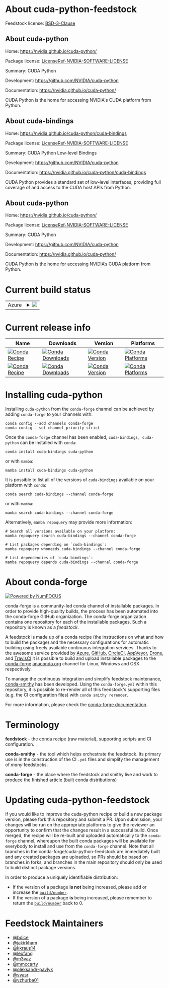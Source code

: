 About cuda-python-feedstock
===========================

Feedstock license: [BSD-3-Clause](https://github.com/conda-forge/cuda-python-feedstock/blob/main/LICENSE.txt)


About cuda-python
-----------------

Home: https://nvidia.github.io/cuda-python/

Package license: [LicenseRef-NVIDIA-SOFTWARE-LICENSE](https://github.com/NVIDIA/cuda-python/blob/main/LICENSE)

Summary: CUDA Python

Development: https://github.com/NVIDIA/cuda-python

Documentation: https://nvidia.github.io/cuda-python/

CUDA Python is the home for accessing NVIDIA's CUDA platform from Python.


About cuda-bindings
-------------------

Home: https://nvidia.github.io/cuda-python/cuda-bindings

Package license: [LicenseRef-NVIDIA-SOFTWARE-LICENSE](https://github.com/NVIDIA/cuda-python/blob/main/LICENSE)

Summary: CUDA Python Low-level Bindings

Development: https://github.com/NVIDIA/cuda-python

Documentation: https://nvidia.github.io/cuda-python/cuda-bindings

CUDA Python provides a standard set of low-level interfaces,
providing full coverage of and access to the CUDA host APIs from Python.


About cuda-python
-----------------

Home: https://nvidia.github.io/cuda-python/

Package license: [LicenseRef-NVIDIA-SOFTWARE-LICENSE](https://github.com/NVIDIA/cuda-python/blob/main/LICENSE)

Summary: CUDA Python

Development: https://github.com/NVIDIA/cuda-python

Documentation: https://nvidia.github.io/cuda-python/

CUDA Python is the home for accessing NVIDIA’s CUDA platform from Python.


Current build status
====================


<table>
    
  <tr>
    <td>Azure</td>
    <td>
      <details>
        <summary>
          <a href="https://dev.azure.com/conda-forge/feedstock-builds/_build/latest?definitionId=13969&branchName=main">
            <img src="https://dev.azure.com/conda-forge/feedstock-builds/_apis/build/status/cuda-python-feedstock?branchName=main">
          </a>
        </summary>
        <table>
          <thead><tr><th>Variant</th><th>Status</th></tr></thead>
          <tbody><tr>
              <td>linux_64_is_freethreadingFalsepython3.10.____cpython</td>
              <td>
                <a href="https://dev.azure.com/conda-forge/feedstock-builds/_build/latest?definitionId=13969&branchName=main">
                  <img src="https://dev.azure.com/conda-forge/feedstock-builds/_apis/build/status/cuda-python-feedstock?branchName=main&jobName=linux&configuration=linux%20linux_64_is_freethreadingFalsepython3.10.____cpython" alt="variant">
                </a>
              </td>
            </tr><tr>
              <td>linux_64_is_freethreadingFalsepython3.11.____cpython</td>
              <td>
                <a href="https://dev.azure.com/conda-forge/feedstock-builds/_build/latest?definitionId=13969&branchName=main">
                  <img src="https://dev.azure.com/conda-forge/feedstock-builds/_apis/build/status/cuda-python-feedstock?branchName=main&jobName=linux&configuration=linux%20linux_64_is_freethreadingFalsepython3.11.____cpython" alt="variant">
                </a>
              </td>
            </tr><tr>
              <td>linux_64_is_freethreadingFalsepython3.12.____cpython</td>
              <td>
                <a href="https://dev.azure.com/conda-forge/feedstock-builds/_build/latest?definitionId=13969&branchName=main">
                  <img src="https://dev.azure.com/conda-forge/feedstock-builds/_apis/build/status/cuda-python-feedstock?branchName=main&jobName=linux&configuration=linux%20linux_64_is_freethreadingFalsepython3.12.____cpython" alt="variant">
                </a>
              </td>
            </tr><tr>
              <td>linux_64_is_freethreadingFalsepython3.13.____cp313</td>
              <td>
                <a href="https://dev.azure.com/conda-forge/feedstock-builds/_build/latest?definitionId=13969&branchName=main">
                  <img src="https://dev.azure.com/conda-forge/feedstock-builds/_apis/build/status/cuda-python-feedstock?branchName=main&jobName=linux&configuration=linux%20linux_64_is_freethreadingFalsepython3.13.____cp313" alt="variant">
                </a>
              </td>
            </tr><tr>
              <td>linux_64_is_freethreadingFalsepython3.14.____cp314</td>
              <td>
                <a href="https://dev.azure.com/conda-forge/feedstock-builds/_build/latest?definitionId=13969&branchName=main">
                  <img src="https://dev.azure.com/conda-forge/feedstock-builds/_apis/build/status/cuda-python-feedstock?branchName=main&jobName=linux&configuration=linux%20linux_64_is_freethreadingFalsepython3.14.____cp314" alt="variant">
                </a>
              </td>
            </tr><tr>
              <td>linux_64_is_freethreadingFalsepython3.9.____cpython</td>
              <td>
                <a href="https://dev.azure.com/conda-forge/feedstock-builds/_build/latest?definitionId=13969&branchName=main">
                  <img src="https://dev.azure.com/conda-forge/feedstock-builds/_apis/build/status/cuda-python-feedstock?branchName=main&jobName=linux&configuration=linux%20linux_64_is_freethreadingFalsepython3.9.____cpython" alt="variant">
                </a>
              </td>
            </tr><tr>
              <td>linux_64_is_freethreadingTruepython3.13.____cp313t</td>
              <td>
                <a href="https://dev.azure.com/conda-forge/feedstock-builds/_build/latest?definitionId=13969&branchName=main">
                  <img src="https://dev.azure.com/conda-forge/feedstock-builds/_apis/build/status/cuda-python-feedstock?branchName=main&jobName=linux&configuration=linux%20linux_64_is_freethreadingTruepython3.13.____cp313t" alt="variant">
                </a>
              </td>
            </tr><tr>
              <td>linux_64_is_freethreadingTruepython3.14.____cp314t</td>
              <td>
                <a href="https://dev.azure.com/conda-forge/feedstock-builds/_build/latest?definitionId=13969&branchName=main">
                  <img src="https://dev.azure.com/conda-forge/feedstock-builds/_apis/build/status/cuda-python-feedstock?branchName=main&jobName=linux&configuration=linux%20linux_64_is_freethreadingTruepython3.14.____cp314t" alt="variant">
                </a>
              </td>
            </tr><tr>
              <td>linux_aarch64_cufile_supportedFalseis_freethreadingFalsepython3.10.____cpython</td>
              <td>
                <a href="https://dev.azure.com/conda-forge/feedstock-builds/_build/latest?definitionId=13969&branchName=main">
                  <img src="https://dev.azure.com/conda-forge/feedstock-builds/_apis/build/status/cuda-python-feedstock?branchName=main&jobName=linux&configuration=linux%20linux_aarch64_cufile_supportedFalseis_freethreadingFalsepython3.10.____cpython" alt="variant">
                </a>
              </td>
            </tr><tr>
              <td>linux_aarch64_cufile_supportedFalseis_freethreadingFalsepython3.11.____cpython</td>
              <td>
                <a href="https://dev.azure.com/conda-forge/feedstock-builds/_build/latest?definitionId=13969&branchName=main">
                  <img src="https://dev.azure.com/conda-forge/feedstock-builds/_apis/build/status/cuda-python-feedstock?branchName=main&jobName=linux&configuration=linux%20linux_aarch64_cufile_supportedFalseis_freethreadingFalsepython3.11.____cpython" alt="variant">
                </a>
              </td>
            </tr><tr>
              <td>linux_aarch64_cufile_supportedFalseis_freethreadingFalsepython3.12.____cpython</td>
              <td>
                <a href="https://dev.azure.com/conda-forge/feedstock-builds/_build/latest?definitionId=13969&branchName=main">
                  <img src="https://dev.azure.com/conda-forge/feedstock-builds/_apis/build/status/cuda-python-feedstock?branchName=main&jobName=linux&configuration=linux%20linux_aarch64_cufile_supportedFalseis_freethreadingFalsepython3.12.____cpython" alt="variant">
                </a>
              </td>
            </tr><tr>
              <td>linux_aarch64_cufile_supportedFalseis_freethreadingFalsepython3.13.____cp313</td>
              <td>
                <a href="https://dev.azure.com/conda-forge/feedstock-builds/_build/latest?definitionId=13969&branchName=main">
                  <img src="https://dev.azure.com/conda-forge/feedstock-builds/_apis/build/status/cuda-python-feedstock?branchName=main&jobName=linux&configuration=linux%20linux_aarch64_cufile_supportedFalseis_freethreadingFalsepython3.13.____cp313" alt="variant">
                </a>
              </td>
            </tr><tr>
              <td>linux_aarch64_cufile_supportedFalseis_freethreadingFalsepython3.14.____cp314</td>
              <td>
                <a href="https://dev.azure.com/conda-forge/feedstock-builds/_build/latest?definitionId=13969&branchName=main">
                  <img src="https://dev.azure.com/conda-forge/feedstock-builds/_apis/build/status/cuda-python-feedstock?branchName=main&jobName=linux&configuration=linux%20linux_aarch64_cufile_supportedFalseis_freethreadingFalsepython3.14.____cp314" alt="variant">
                </a>
              </td>
            </tr><tr>
              <td>linux_aarch64_cufile_supportedFalseis_freethreadingFalsepython3.9.____cpython</td>
              <td>
                <a href="https://dev.azure.com/conda-forge/feedstock-builds/_build/latest?definitionId=13969&branchName=main">
                  <img src="https://dev.azure.com/conda-forge/feedstock-builds/_apis/build/status/cuda-python-feedstock?branchName=main&jobName=linux&configuration=linux%20linux_aarch64_cufile_supportedFalseis_freethreadingFalsepython3.9.____cpython" alt="variant">
                </a>
              </td>
            </tr><tr>
              <td>linux_aarch64_cufile_supportedFalseis_freethreadingTruepython3.13.____cp313t</td>
              <td>
                <a href="https://dev.azure.com/conda-forge/feedstock-builds/_build/latest?definitionId=13969&branchName=main">
                  <img src="https://dev.azure.com/conda-forge/feedstock-builds/_apis/build/status/cuda-python-feedstock?branchName=main&jobName=linux&configuration=linux%20linux_aarch64_cufile_supportedFalseis_freethreadingTruepython3.13.____cp313t" alt="variant">
                </a>
              </td>
            </tr><tr>
              <td>linux_aarch64_cufile_supportedTrueis_freethreadingFalsepython3.10.____cpython</td>
              <td>
                <a href="https://dev.azure.com/conda-forge/feedstock-builds/_build/latest?definitionId=13969&branchName=main">
                  <img src="https://dev.azure.com/conda-forge/feedstock-builds/_apis/build/status/cuda-python-feedstock?branchName=main&jobName=linux&configuration=linux%20linux_aarch64_cufile_supportedTrueis_freethreadingFalsepython3.10.____cpython" alt="variant">
                </a>
              </td>
            </tr><tr>
              <td>linux_aarch64_cufile_supportedTrueis_freethreadingFalsepython3.11.____cpython</td>
              <td>
                <a href="https://dev.azure.com/conda-forge/feedstock-builds/_build/latest?definitionId=13969&branchName=main">
                  <img src="https://dev.azure.com/conda-forge/feedstock-builds/_apis/build/status/cuda-python-feedstock?branchName=main&jobName=linux&configuration=linux%20linux_aarch64_cufile_supportedTrueis_freethreadingFalsepython3.11.____cpython" alt="variant">
                </a>
              </td>
            </tr><tr>
              <td>linux_aarch64_cufile_supportedTrueis_freethreadingFalsepython3.12.____cpython</td>
              <td>
                <a href="https://dev.azure.com/conda-forge/feedstock-builds/_build/latest?definitionId=13969&branchName=main">
                  <img src="https://dev.azure.com/conda-forge/feedstock-builds/_apis/build/status/cuda-python-feedstock?branchName=main&jobName=linux&configuration=linux%20linux_aarch64_cufile_supportedTrueis_freethreadingFalsepython3.12.____cpython" alt="variant">
                </a>
              </td>
            </tr><tr>
              <td>linux_aarch64_cufile_supportedTrueis_freethreadingFalsepython3.13.____cp313</td>
              <td>
                <a href="https://dev.azure.com/conda-forge/feedstock-builds/_build/latest?definitionId=13969&branchName=main">
                  <img src="https://dev.azure.com/conda-forge/feedstock-builds/_apis/build/status/cuda-python-feedstock?branchName=main&jobName=linux&configuration=linux%20linux_aarch64_cufile_supportedTrueis_freethreadingFalsepython3.13.____cp313" alt="variant">
                </a>
              </td>
            </tr><tr>
              <td>linux_aarch64_cufile_supportedTrueis_freethreadingFalsepython3.14.____cp314</td>
              <td>
                <a href="https://dev.azure.com/conda-forge/feedstock-builds/_build/latest?definitionId=13969&branchName=main">
                  <img src="https://dev.azure.com/conda-forge/feedstock-builds/_apis/build/status/cuda-python-feedstock?branchName=main&jobName=linux&configuration=linux%20linux_aarch64_cufile_supportedTrueis_freethreadingFalsepython3.14.____cp314" alt="variant">
                </a>
              </td>
            </tr><tr>
              <td>linux_aarch64_cufile_supportedTrueis_freethreadingFalsepython3.9.____cpython</td>
              <td>
                <a href="https://dev.azure.com/conda-forge/feedstock-builds/_build/latest?definitionId=13969&branchName=main">
                  <img src="https://dev.azure.com/conda-forge/feedstock-builds/_apis/build/status/cuda-python-feedstock?branchName=main&jobName=linux&configuration=linux%20linux_aarch64_cufile_supportedTrueis_freethreadingFalsepython3.9.____cpython" alt="variant">
                </a>
              </td>
            </tr><tr>
              <td>linux_aarch64_cufile_supportedTrueis_freethreadingTruepython3.13.____cp313t</td>
              <td>
                <a href="https://dev.azure.com/conda-forge/feedstock-builds/_build/latest?definitionId=13969&branchName=main">
                  <img src="https://dev.azure.com/conda-forge/feedstock-builds/_apis/build/status/cuda-python-feedstock?branchName=main&jobName=linux&configuration=linux%20linux_aarch64_cufile_supportedTrueis_freethreadingTruepython3.13.____cp313t" alt="variant">
                </a>
              </td>
            </tr><tr>
              <td>win_64_is_freethreadingFalsepython3.10.____cpython</td>
              <td>
                <a href="https://dev.azure.com/conda-forge/feedstock-builds/_build/latest?definitionId=13969&branchName=main">
                  <img src="https://dev.azure.com/conda-forge/feedstock-builds/_apis/build/status/cuda-python-feedstock?branchName=main&jobName=win&configuration=win%20win_64_is_freethreadingFalsepython3.10.____cpython" alt="variant">
                </a>
              </td>
            </tr><tr>
              <td>win_64_is_freethreadingFalsepython3.11.____cpython</td>
              <td>
                <a href="https://dev.azure.com/conda-forge/feedstock-builds/_build/latest?definitionId=13969&branchName=main">
                  <img src="https://dev.azure.com/conda-forge/feedstock-builds/_apis/build/status/cuda-python-feedstock?branchName=main&jobName=win&configuration=win%20win_64_is_freethreadingFalsepython3.11.____cpython" alt="variant">
                </a>
              </td>
            </tr><tr>
              <td>win_64_is_freethreadingFalsepython3.12.____cpython</td>
              <td>
                <a href="https://dev.azure.com/conda-forge/feedstock-builds/_build/latest?definitionId=13969&branchName=main">
                  <img src="https://dev.azure.com/conda-forge/feedstock-builds/_apis/build/status/cuda-python-feedstock?branchName=main&jobName=win&configuration=win%20win_64_is_freethreadingFalsepython3.12.____cpython" alt="variant">
                </a>
              </td>
            </tr><tr>
              <td>win_64_is_freethreadingFalsepython3.13.____cp313</td>
              <td>
                <a href="https://dev.azure.com/conda-forge/feedstock-builds/_build/latest?definitionId=13969&branchName=main">
                  <img src="https://dev.azure.com/conda-forge/feedstock-builds/_apis/build/status/cuda-python-feedstock?branchName=main&jobName=win&configuration=win%20win_64_is_freethreadingFalsepython3.13.____cp313" alt="variant">
                </a>
              </td>
            </tr><tr>
              <td>win_64_is_freethreadingFalsepython3.14.____cp314</td>
              <td>
                <a href="https://dev.azure.com/conda-forge/feedstock-builds/_build/latest?definitionId=13969&branchName=main">
                  <img src="https://dev.azure.com/conda-forge/feedstock-builds/_apis/build/status/cuda-python-feedstock?branchName=main&jobName=win&configuration=win%20win_64_is_freethreadingFalsepython3.14.____cp314" alt="variant">
                </a>
              </td>
            </tr><tr>
              <td>win_64_is_freethreadingFalsepython3.9.____cpython</td>
              <td>
                <a href="https://dev.azure.com/conda-forge/feedstock-builds/_build/latest?definitionId=13969&branchName=main">
                  <img src="https://dev.azure.com/conda-forge/feedstock-builds/_apis/build/status/cuda-python-feedstock?branchName=main&jobName=win&configuration=win%20win_64_is_freethreadingFalsepython3.9.____cpython" alt="variant">
                </a>
              </td>
            </tr><tr>
              <td>win_64_is_freethreadingTruepython3.13.____cp313t</td>
              <td>
                <a href="https://dev.azure.com/conda-forge/feedstock-builds/_build/latest?definitionId=13969&branchName=main">
                  <img src="https://dev.azure.com/conda-forge/feedstock-builds/_apis/build/status/cuda-python-feedstock?branchName=main&jobName=win&configuration=win%20win_64_is_freethreadingTruepython3.13.____cp313t" alt="variant">
                </a>
              </td>
            </tr><tr>
              <td>win_64_is_freethreadingTruepython3.14.____cp314t</td>
              <td>
                <a href="https://dev.azure.com/conda-forge/feedstock-builds/_build/latest?definitionId=13969&branchName=main">
                  <img src="https://dev.azure.com/conda-forge/feedstock-builds/_apis/build/status/cuda-python-feedstock?branchName=main&jobName=win&configuration=win%20win_64_is_freethreadingTruepython3.14.____cp314t" alt="variant">
                </a>
              </td>
            </tr>
          </tbody>
        </table>
      </details>
    </td>
  </tr>
</table>

Current release info
====================

| Name | Downloads | Version | Platforms |
| --- | --- | --- | --- |
| [![Conda Recipe](https://img.shields.io/badge/recipe-cuda--bindings-green.svg)](https://anaconda.org/conda-forge/cuda-bindings) | [![Conda Downloads](https://img.shields.io/conda/dn/conda-forge/cuda-bindings.svg)](https://anaconda.org/conda-forge/cuda-bindings) | [![Conda Version](https://img.shields.io/conda/vn/conda-forge/cuda-bindings.svg)](https://anaconda.org/conda-forge/cuda-bindings) | [![Conda Platforms](https://img.shields.io/conda/pn/conda-forge/cuda-bindings.svg)](https://anaconda.org/conda-forge/cuda-bindings) |
| [![Conda Recipe](https://img.shields.io/badge/recipe-cuda--python-green.svg)](https://anaconda.org/conda-forge/cuda-python) | [![Conda Downloads](https://img.shields.io/conda/dn/conda-forge/cuda-python.svg)](https://anaconda.org/conda-forge/cuda-python) | [![Conda Version](https://img.shields.io/conda/vn/conda-forge/cuda-python.svg)](https://anaconda.org/conda-forge/cuda-python) | [![Conda Platforms](https://img.shields.io/conda/pn/conda-forge/cuda-python.svg)](https://anaconda.org/conda-forge/cuda-python) |

Installing cuda-python
======================

Installing `cuda-python` from the `conda-forge` channel can be achieved by adding `conda-forge` to your channels with:

```
conda config --add channels conda-forge
conda config --set channel_priority strict
```

Once the `conda-forge` channel has been enabled, `cuda-bindings, cuda-python` can be installed with `conda`:

```
conda install cuda-bindings cuda-python
```

or with `mamba`:

```
mamba install cuda-bindings cuda-python
```

It is possible to list all of the versions of `cuda-bindings` available on your platform with `conda`:

```
conda search cuda-bindings --channel conda-forge
```

or with `mamba`:

```
mamba search cuda-bindings --channel conda-forge
```

Alternatively, `mamba repoquery` may provide more information:

```
# Search all versions available on your platform:
mamba repoquery search cuda-bindings --channel conda-forge

# List packages depending on `cuda-bindings`:
mamba repoquery whoneeds cuda-bindings --channel conda-forge

# List dependencies of `cuda-bindings`:
mamba repoquery depends cuda-bindings --channel conda-forge
```


About conda-forge
=================

[![Powered by
NumFOCUS](https://img.shields.io/badge/powered%20by-NumFOCUS-orange.svg?style=flat&colorA=E1523D&colorB=007D8A)](https://numfocus.org)

conda-forge is a community-led conda channel of installable packages.
In order to provide high-quality builds, the process has been automated into the
conda-forge GitHub organization. The conda-forge organization contains one repository
for each of the installable packages. Such a repository is known as a *feedstock*.

A feedstock is made up of a conda recipe (the instructions on what and how to build
the package) and the necessary configurations for automatic building using freely
available continuous integration services. Thanks to the awesome service provided by
[Azure](https://azure.microsoft.com/en-us/services/devops/), [GitHub](https://github.com/),
[CircleCI](https://circleci.com/), [AppVeyor](https://www.appveyor.com/),
[Drone](https://cloud.drone.io/welcome), and [TravisCI](https://travis-ci.com/)
it is possible to build and upload installable packages to the
[conda-forge](https://anaconda.org/conda-forge) [anaconda.org](https://anaconda.org/)
channel for Linux, Windows and OSX respectively.

To manage the continuous integration and simplify feedstock maintenance,
[conda-smithy](https://github.com/conda-forge/conda-smithy) has been developed.
Using the ``conda-forge.yml`` within this repository, it is possible to re-render all of
this feedstock's supporting files (e.g. the CI configuration files) with ``conda smithy rerender``.

For more information, please check the [conda-forge documentation](https://conda-forge.org/docs/).

Terminology
===========

**feedstock** - the conda recipe (raw material), supporting scripts and CI configuration.

**conda-smithy** - the tool which helps orchestrate the feedstock.
                   Its primary use is in the construction of the CI ``.yml`` files
                   and simplify the management of *many* feedstocks.

**conda-forge** - the place where the feedstock and smithy live and work to
                  produce the finished article (built conda distributions)


Updating cuda-python-feedstock
==============================

If you would like to improve the cuda-python recipe or build a new
package version, please fork this repository and submit a PR. Upon submission,
your changes will be run on the appropriate platforms to give the reviewer an
opportunity to confirm that the changes result in a successful build. Once
merged, the recipe will be re-built and uploaded automatically to the
`conda-forge` channel, whereupon the built conda packages will be available for
everybody to install and use from the `conda-forge` channel.
Note that all branches in the conda-forge/cuda-python-feedstock are
immediately built and any created packages are uploaded, so PRs should be based
on branches in forks, and branches in the main repository should only be used to
build distinct package versions.

In order to produce a uniquely identifiable distribution:
 * If the version of a package **is not** being increased, please add or increase
   the [``build/number``](https://docs.conda.io/projects/conda-build/en/latest/resources/define-metadata.html#build-number-and-string).
 * If the version of a package **is** being increased, please remember to return
   the [``build/number``](https://docs.conda.io/projects/conda-build/en/latest/resources/define-metadata.html#build-number-and-string)
   back to 0.

Feedstock Maintainers
=====================

* [@bdice](https://github.com/bdice/)
* [@jakirkham](https://github.com/jakirkham/)
* [@kkraus14](https://github.com/kkraus14/)
* [@leofang](https://github.com/leofang/)
* [@m3vaz](https://github.com/m3vaz/)
* [@mmccarty](https://github.com/mmccarty/)
* [@oleksandr-pavlyk](https://github.com/oleksandr-pavlyk/)
* [@vyasr](https://github.com/vyasr/)
* [@vzhurba01](https://github.com/vzhurba01/)

